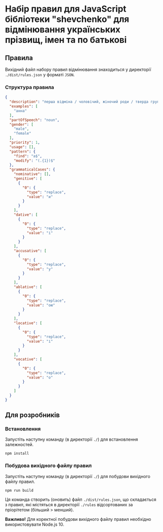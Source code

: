# Набір правил для JavaScript бібліотеки "shevchenko" для відмінювання українських прізвищ, імен та по батькові

## Правила

Вихідний файл набору правил відмінювання знаходиться у директорії `./dist/rules.json` у форматі `JSON`.

### Структура правила

```JSON
{
  "description": "перша відміна / чоловічий, жіночий роди / тверда група / на -а",
  "examples": [
    "анна"
  ],
  "partOfSpeech": "noun",
  "gender": [
    "male",
    "female"
  ],
  "priority": 1,
  "usage": [],
  "pattern": {
    "find": "а$",
    "modify": "(.{1})$"
  },
  "grammaticalCases": {
    "nominative": [],
    "genitive": [
      {
        "0": {
          "type": "replace",
          "value": "и"
        }
      }
    ],
    "dative": [
      {
        "0": {
          "type": "replace",
          "value": "і"
        }
      }
    ],
    "accusative": [
      {
        "0": {
          "type": "replace",
          "value": "у"
        }
      }
    ],
    "ablative": [
      {
        "0": {
          "type": "replace",
          "value": "ою"
        }
      }
    ],
    "locative": [
      {
        "0": {
          "type": "replace",
          "value": "і"
        }
      }
    ],
    "vocative": [
      {
        "0": {
          "type": "replace",
          "value": "о"
        }
      }
    ]
  }
}
```

## Для розробників

### Встановлення

Запустіть наступну команду (в директорії `./`) для встановлення залежностей.

```
npm install
```

### Побудова вихідного файлу правил

Запустіть наступну команду (в директорії `./`) для побудови вихідного файлу правил.

```
npm run build
```

Ця команда створить (оновить) файл `./dist/rules.json`, що складається з правил, які містяться в директорії `./rules` відсортованих за пріорітетом (більший > менший).

**Важливо!** Для коректної побудови вихідного файлу правил необхідно використовувати Node.js 10.
